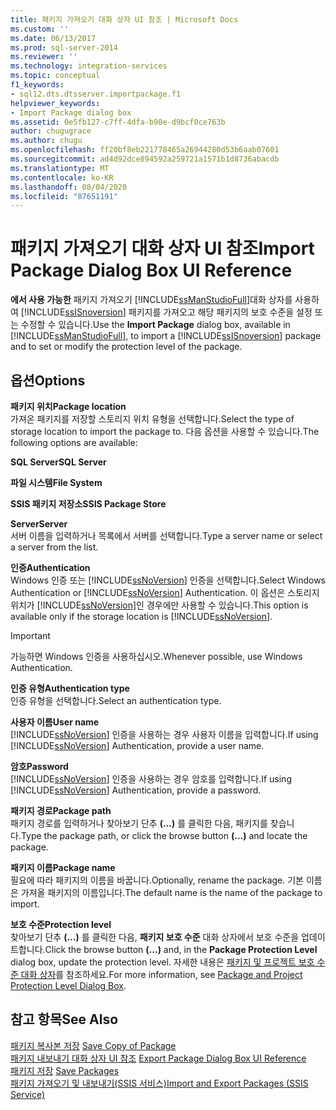 ```yaml
---
title: 패키지 가져오기 대화 상자 UI 참조 | Microsoft Docs
ms.custom: ''
ms.date: 06/13/2017
ms.prod: sql-server-2014
ms.reviewer: ''
ms.technology: integration-services
ms.topic: conceptual
f1_keywords:
- sql12.dts.dtsserver.importpackage.f1
helpviewer_keywords:
- Import Package dialog box
ms.assetid: 0e5fb127-c7ff-4dfa-b90e-d9bcf0ce763b
author: chugugrace
ms.author: chugu
ms.openlocfilehash: ff20bf8eb221778465a26944280d53b6aab07601
ms.sourcegitcommit: ad4d92dce894592a259721a1571b1d8736abacdb
ms.translationtype: MT
ms.contentlocale: ko-KR
ms.lasthandoff: 08/04/2020
ms.locfileid: "87651191"
---
```

# <a name="import-package-dialog-box-ui-reference"></a><span data-ttu-id="c6992-102">패키지 가져오기 대화 상자 UI 참조</span><span class="sxs-lookup"><span data-stu-id="c6992-102">Import Package Dialog Box UI Reference</span></span>
  <span data-ttu-id="c6992-103">**에서 사용 가능한** 패키지 가져오기 [!INCLUDE[ssManStudioFull](../includes/ssmanstudiofull-md.md)]대화 상자를 사용하여 [!INCLUDE[ssISnoversion](../includes/ssisnoversion-md.md)] 패키지를 가져오고 해당 패키지의 보호 수준을 설정 또는 수정할 수 있습니다.</span><span class="sxs-lookup"><span data-stu-id="c6992-103">Use the **Import Package** dialog box, available in [!INCLUDE[ssManStudioFull](../includes/ssmanstudiofull-md.md)], to import a [!INCLUDE[ssISnoversion](../includes/ssisnoversion-md.md)] package and to set or modify the protection level of the package.</span></span>  
  
## <a name="options"></a><span data-ttu-id="c6992-104">옵션</span><span class="sxs-lookup"><span data-stu-id="c6992-104">Options</span></span>  
 <span data-ttu-id="c6992-105">**패키지 위치**</span><span class="sxs-lookup"><span data-stu-id="c6992-105">**Package location**</span></span>  
 <span data-ttu-id="c6992-106">가져온 패키지를 저장할 스토리지 위치 유형을 선택합니다.</span><span class="sxs-lookup"><span data-stu-id="c6992-106">Select the type of storage location to import the package to.</span></span> <span data-ttu-id="c6992-107">다음 옵션을 사용할 수 있습니다.</span><span class="sxs-lookup"><span data-stu-id="c6992-107">The following options are available:</span></span>  
  
 <span data-ttu-id="c6992-108">**SQL Server**</span><span class="sxs-lookup"><span data-stu-id="c6992-108">**SQL Server**</span></span>  
  
 <span data-ttu-id="c6992-109">**파일 시스템**</span><span class="sxs-lookup"><span data-stu-id="c6992-109">**File System**</span></span>  
  
 <span data-ttu-id="c6992-110">**SSIS 패키지 저장소**</span><span class="sxs-lookup"><span data-stu-id="c6992-110">**SSIS Package Store**</span></span>  
  
 <span data-ttu-id="c6992-111">**Server**</span><span class="sxs-lookup"><span data-stu-id="c6992-111">**Server**</span></span>  
 <span data-ttu-id="c6992-112">서버 이름을 입력하거나 목록에서 서버를 선택합니다.</span><span class="sxs-lookup"><span data-stu-id="c6992-112">Type a server name or select a server from the list.</span></span>  
  
 <span data-ttu-id="c6992-113">**인증**</span><span class="sxs-lookup"><span data-stu-id="c6992-113">**Authentication**</span></span>  
 <span data-ttu-id="c6992-114">Windows 인증 또는 [!INCLUDE[ssNoVersion](../includes/ssnoversion-md.md)] 인증을 선택합니다.</span><span class="sxs-lookup"><span data-stu-id="c6992-114">Select Windows Authentication or [!INCLUDE[ssNoVersion](../includes/ssnoversion-md.md)] Authentication.</span></span> <span data-ttu-id="c6992-115">이 옵션은 스토리지 위치가 [!INCLUDE[ssNoVersion](../includes/ssnoversion-md.md)]인 경우에만 사용할 수 있습니다.</span><span class="sxs-lookup"><span data-stu-id="c6992-115">This option is available only if the storage location is [!INCLUDE[ssNoVersion](../includes/ssnoversion-md.md)].</span></span>  
  
> [!IMPORTANT]  
>  <span data-ttu-id="c6992-116">가능하면 Windows 인증을 사용하십시오.</span><span class="sxs-lookup"><span data-stu-id="c6992-116">Whenever possible, use Windows Authentication.</span></span>  
  
 <span data-ttu-id="c6992-117">**인증 유형**</span><span class="sxs-lookup"><span data-stu-id="c6992-117">**Authentication type**</span></span>  
 <span data-ttu-id="c6992-118">인증 유형을 선택합니다.</span><span class="sxs-lookup"><span data-stu-id="c6992-118">Select an authentication type.</span></span>  
  
 <span data-ttu-id="c6992-119">**사용자 이름**</span><span class="sxs-lookup"><span data-stu-id="c6992-119">**User name**</span></span>  
 <span data-ttu-id="c6992-120">[!INCLUDE[ssNoVersion](../includes/ssnoversion-md.md)] 인증을 사용하는 경우 사용자 이름을 입력합니다.</span><span class="sxs-lookup"><span data-stu-id="c6992-120">If using [!INCLUDE[ssNoVersion](../includes/ssnoversion-md.md)] Authentication, provide a user name.</span></span>  
  
 <span data-ttu-id="c6992-121">**암호**</span><span class="sxs-lookup"><span data-stu-id="c6992-121">**Password**</span></span>  
 <span data-ttu-id="c6992-122">[!INCLUDE[ssNoVersion](../includes/ssnoversion-md.md)] 인증을 사용하는 경우 암호를 입력합니다.</span><span class="sxs-lookup"><span data-stu-id="c6992-122">If using [!INCLUDE[ssNoVersion](../includes/ssnoversion-md.md)] Authentication, provide a password.</span></span>  
  
 <span data-ttu-id="c6992-123">**패키지 경로**</span><span class="sxs-lookup"><span data-stu-id="c6992-123">**Package path**</span></span>  
 <span data-ttu-id="c6992-124">패키지 경로를 입력하거나 찾아보기 단추 **(...)** 를 클릭한 다음, 패키지를 찾습니다.</span><span class="sxs-lookup"><span data-stu-id="c6992-124">Type the package path, or click the browse button **(...)** and locate the package.</span></span>  
  
 <span data-ttu-id="c6992-125">**패키지 이름**</span><span class="sxs-lookup"><span data-stu-id="c6992-125">**Package name**</span></span>  
 <span data-ttu-id="c6992-126">필요에 따라 패키지의 이름을 바꿉니다.</span><span class="sxs-lookup"><span data-stu-id="c6992-126">Optionally, rename the package.</span></span> <span data-ttu-id="c6992-127">기본 이름은 가져올 패키지의 이름입니다.</span><span class="sxs-lookup"><span data-stu-id="c6992-127">The default name is the name of the package to import.</span></span>  
  
 <span data-ttu-id="c6992-128">**보호 수준**</span><span class="sxs-lookup"><span data-stu-id="c6992-128">**Protection level**</span></span>  
 <span data-ttu-id="c6992-129">찾아보기 단추 **(...)** 를 클릭한 다음, **패키지 보호 수준** 대화 상자에서 보호 수준을 업데이트합니다.</span><span class="sxs-lookup"><span data-stu-id="c6992-129">Click the browse button **(...)** and, in the **Package Protection Level** dialog box, update the protection level.</span></span> <span data-ttu-id="c6992-130">자세한 내용은 [패키지 및 프로젝트 보호 수준 대화 상자](../../2014/integration-services/package-and-project-protection-level-dialog-box.md)를 참조하세요.</span><span class="sxs-lookup"><span data-stu-id="c6992-130">For more information, see [Package and Project Protection Level Dialog Box](../../2014/integration-services/package-and-project-protection-level-dialog-box.md).</span></span>  
  
## <a name="see-also"></a><span data-ttu-id="c6992-131">참고 항목</span><span class="sxs-lookup"><span data-stu-id="c6992-131">See Also</span></span>  
 <span data-ttu-id="c6992-132">[패키지 복사본 저장](../../2014/integration-services/save-copy-of-package.md) </span><span class="sxs-lookup"><span data-stu-id="c6992-132">[Save Copy of Package](../../2014/integration-services/save-copy-of-package.md) </span></span>  
 <span data-ttu-id="c6992-133">[패키지 내보내기 대화 상자 UI 참조](../../2014/integration-services/export-package-dialog-box-ui-reference.md) </span><span class="sxs-lookup"><span data-stu-id="c6992-133">[Export Package Dialog Box UI Reference](../../2014/integration-services/export-package-dialog-box-ui-reference.md) </span></span>  
 <span data-ttu-id="c6992-134">[패키지 저장](save-packages.md) </span><span class="sxs-lookup"><span data-stu-id="c6992-134">[Save Packages](save-packages.md) </span></span>  
 [<span data-ttu-id="c6992-135">패키지 가져오기 및 내보내기&#40;SSIS 서비스&#41;</span><span class="sxs-lookup"><span data-stu-id="c6992-135">Import and Export Packages &#40;SSIS Service&#41;</span></span>](../../2014/integration-services/import-and-export-packages-ssis-service.md)  
  
  
